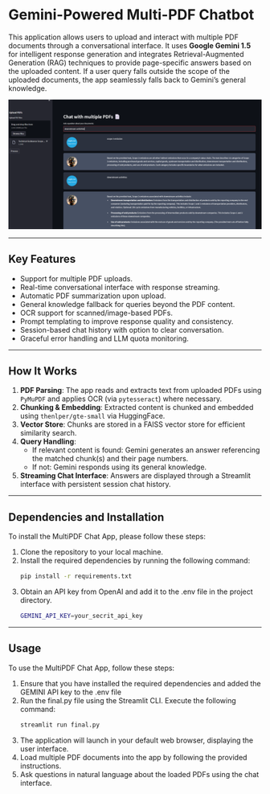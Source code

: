 # Gemini-Powered Multi-PDF Chatbot

This application allows users to upload and interact with multiple PDF documents through a conversational interface. It uses **Google Gemini 1.5** for intelligent response generation and integrates Retrieval-Augmented Generation (RAG) techniques to provide page-specific answers based on the uploaded content. If a user query falls outside the scope of the uploaded documents, the app seamlessly falls back to Gemini’s general knowledge.

![Screenshot](pdfbot.png)

---

## Key Features

- Support for multiple PDF uploads.
- Real-time conversational interface with response streaming.
- Automatic PDF summarization upon upload.
- General knowledge fallback for queries beyond the PDF content.
- OCR support for scanned/image-based PDFs.
- Prompt templating to improve response quality and consistency.
- Session-based chat history with option to clear conversation.
- Graceful error handling and LLM quota monitoring.

---

## How It Works

1. **PDF Parsing**: The app reads and extracts text from uploaded PDFs using `PyMuPDF` and applies OCR (via `pytesseract`) where necessary.
2. **Chunking & Embedding**: Extracted content is chunked and embedded using `thenlper/gte-small` via HuggingFace.
3. **Vector Store**: Chunks are stored in a FAISS vector store for efficient similarity search.
4. **Query Handling**:
   - If relevant content is found: Gemini generates an answer referencing the matched chunk(s) and their page numbers.
   - If not: Gemini responds using its general knowledge.
5. **Streaming Chat Interface**: Answers are displayed through a Streamlit interface with persistent session chat history.

---

## Dependencies and Installation

To install the MultiPDF Chat App, please follow these steps:

1. Clone the repository to your local machine.
2. Install the required dependencies by running the following command:
   ```bash
   pip install -r requirements.txt
4. Obtain an API key from OpenAI and add it to the .env file in the project directory.
   ```bash
   GEMINI_API_KEY=your_secrit_api_key

---

## Usage

To use the MultiPDF Chat App, follow these steps:

1. Ensure that you have installed the required dependencies and added the GEMINI API key to the .env file
2. Run the final.py file using the Streamlit CLI. Execute the following command:
    ```bash
    streamlit run final.py   
3. The application will launch in your default web browser, displaying the user interface.
4. Load multiple PDF documents into the app by following the provided instructions.
5. Ask questions in natural language about the loaded PDFs using the chat interface.
